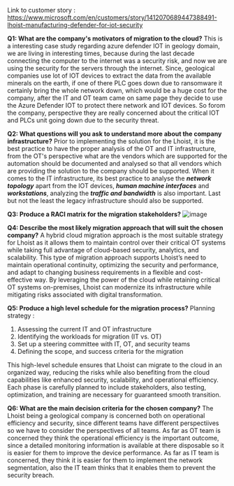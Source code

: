 Link to customer story : https://www.microsoft.com/en/customers/story/1412070689447388491-lhoist-manufacturing-defender-for-iot-security

**Q1: What are the company's motivators of migration to the cloud?**
This is a interesting case study regarding azure defender IOT in geology domain, we are living in interesting times, because during the last decade connecting the computer to the internet was a security risk, and now we are using the security for the servers through the internet. Since, geological companies use lot of IOT devices to extract the data from the available minerals on the earth, if one of there PLC goes down due to ransomware it certainly bring the whole network down, which would be a huge cost for the company, after the IT and OT team came on same page they decide to use the Azure Defender IOT to protect there network and IOT devices.
So forom the company, perspective they are really concerned about the critical IOT and PLCs unit going down due to the security threat.


**Q2: What questions will you ask to understand more about the company infrastructure?**
Prior to implementing the solution for the Lhoist, it is the best practice to have the proper analysis of the OT and IT infrastructure, from the OT's perspective what are the vendors which are supported for the automation should be documented and analysed so that all vendors which are providing the solution to the company should be supported. 
When it comes to the IT infrastructure, its best practice to analyse the _**network topology**_ apart from the IOT devices, _**human machine interfaces**_ and _**workstations**_, analyzing the _**traffic and bandwidth**_ is also important.
Last but not the least the legacy infrastructure should also be supported.

**Q3: Produce a RACI matrix for the migration stakeholders?**
 ![image](https://github.com/user-attachments/assets/9b5df24b-e341-4fdc-a37a-1f2c4e5c97de)




**Q4: Describe the most likely migration approach that will suit the chosen company?**
A hybrid cloud migration approach is the most suitable strategy for Lhoist as it allows them to maintain control over their critical OT systems while taking full advantage of cloud-based security, analytics, and scalability. This type of migration approach supports Lhoist’s need to maintain operational continuity, optimizing the security and performance, and adapt to changing business requirements in a flexible and cost-effective way. By leveraging the power of the cloud while retaining critical OT systems on-premises, Lhoist can modernize its infrastructure while mitigating risks associated with digital transformation.

**Q5: Produce a high level schedule for the migration process?**
Planning strategy :
1. Assessing the current IT and OT infrastructure
2. Identifying the workloads for migration (IT vs. OT)
3. Set up a steering committee with IT, OT, and security teams
4. Defining the scope, and success criteria for the migration
   
This high-level schedule ensures that Lhoist can migrate to the cloud in an organized way, reducing the risks while also benefiting from the cloud capabilities like enhanced security, scalability, and operational efficiency. Each phase is carefully planned to include stakeholders, also testing, optimization, and training are necessary for guaranteed smooth transition.


**Q6: What are the main decision criteria for the chosen company?**
The Lhoist being a geological company is concerned both on operational efficiency and security, since different teams have different perspectiives so we have to consider the perspectives of all teams.
As far as OT team is concerned they think the operational efficiency is the important outcome, since a detailed monitoring information is available at there disposable so it is easier for them to improve the device performance.
As far as IT team is concerned, they think it is easier for them to implement the network segmentation, also the IT team thinks that it enables them to prevent the security breach.

